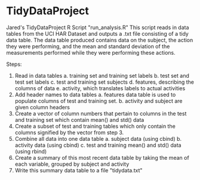 # TidyDataProject
Jared's TidyDataProject
R Script "run_analysis.R" 
This script reads in data tables from the UCI HAR Dataset and outputs a .txt file consisting of a tidy data table.
The data table produced contains data on the subject, the action they were performing, and the mean and standard 
deviation of the measurements performed while they were performing these actions.

Steps:
1.  Read in data tables
  a. training set and training set labels
  b. test set and test set labels
  c. test and training set subjects
  d. features, describing the columns of data
  e. activity, which translates labels to actual activities
2. Add header names to data tables
  a. features data table is used to populate columns of test and training set.
  b. activity and subject are given column headers
3. Create a vector of column numbers that pertain to columns in the test and training set which contain mean() and std() data
4. Create a subset of test and training tables which only contain the columns signified by the vector from step 3.
5. Combine all data into one data table
  a. subject data (using cbind)
  b. activity data (using cbind)
  c. test and training mean() and std() data (using rbind)
6. Create a summary of this most recent data table by taking the mean of each variable, grouped by subject and activity
7. Write this summary data table to a file "tidydata.txt"